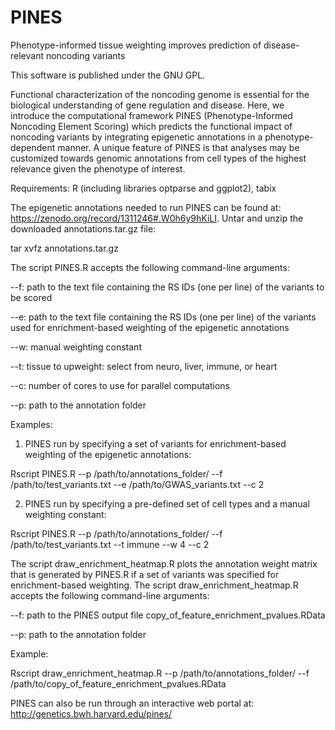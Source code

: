 # PINES
Phenotype-informed tissue weighting improves prediction of disease-relevant noncoding variants

This software is published under the GNU GPL.

Functional characterization of the noncoding genome is essential for the biological understanding of gene regulation and disease. Here, we introduce the computational framework PINES (Phenotype-Informed Noncoding Element Scoring) which predicts the functional impact of noncoding variants by integrating epigenetic annotations in a phenotype-dependent manner. A unique feature of PINES is that analyses may be customized towards genomic annotations from cell types of the highest relevance given the phenotype of interest.

Requirements: R (including libraries optparse and ggplot2), tabix

The epigenetic annotations needed to run PINES can be found at: https://zenodo.org/record/1311246#.W0h6y9hKiLI. Untar and unzip the downloaded annotations.tar.gz file:

tar xvfz annotations.tar.gz

The script PINES.R accepts the following command-line arguments:

--f: path to the text file containing the RS IDs (one per line) of the variants to be scored

--e: path to the text file containing the RS IDs (one per line) of the variants used for enrichment-based weighting of the epigenetic annotations

--w: manual weighting constant

--t: tissue to upweight: select from neuro, liver, immune, or heart

--c: number of cores to use for parallel computations

--p: path to the annotation folder

Examples:

1. PINES run by specifying a set of variants for enrichment-based weighting of the epigenetic annotations: 

Rscript PINES.R --p /path/to/annotations_folder/ --f /path/to/test_variants.txt --e /path/to/GWAS_variants.txt  --c 2

2. PINES run by specifying a pre-defined set of cell types and a manual weighting constant:

Rscript PINES.R --p /path/to/annotations_folder/ --f /path/to/test_variants.txt --t immune  --w 4 --c 2

The script draw_enrichment_heatmap.R plots the annotation weight matrix that is generated by PINES.R if a set of variants was specified for enrichment-based weighting. The script draw_enrichment_heatmap.R accepts the following command-line arguments:

--f: path to the PINES output file copy_of_feature_enrichment_pvalues.RData

--p: path to the annotation folder

Example:

Rscript draw_enrichment_heatmap.R --p /path/to/annotations_folder/ --f /path/to/copy_of_feature_enrichment_pvalues.RData

PINES can also be run through an interactive web portal at: http://genetics.bwh.harvard.edu/pines/
